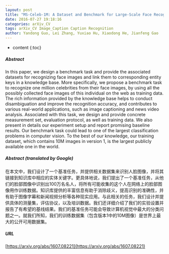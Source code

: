 ```yaml
---
layout: post
title: "MS-Celeb-1M: A Dataset and Benchmark for Large-Scale Face Recognition"
date: 2016-07-27 19:18:16
categories: arXiv_CV
tags: arXiv_CV Image_Caption Caption Recognition
author: Yandong Guo, Lei Zhang, Yuxiao Hu, Xiaodong He, Jianfeng Gao
---
```


* content
{:toc}

##### Abstract
In this paper, we design a benchmark task and provide the associated datasets for recognizing face images and link them to corresponding entity keys in a knowledge base. More specifically, we propose a benchmark task to recognize one million celebrities from their face images, by using all the possibly collected face images of this individual on the web as training data. The rich information provided by the knowledge base helps to conduct disambiguation and improve the recognition accuracy, and contributes to various real-world applications, such as image captioning and news video analysis. Associated with this task, we design and provide concrete measurement set, evaluation protocol, as well as training data. We also present in details our experiment setup and report promising baseline results. Our benchmark task could lead to one of the largest classification problems in computer vision. To the best of our knowledge, our training dataset, which contains 10M images in version 1, is the largest publicly available one in the world.

##### Abstract (translated by Google)
在本文中，我们设计了一个基准任务，并提供相关数据集来识别人脸图像，并将其链接到知识库中相应的实体关键字。更具体地说，我们提出了一个基准任务，从他们的脸部图像中识别出100万名名人，将所有可能收集的这个人在网络上的脸部图像用作训练数据。知识库提供的丰富信息有助于消除歧义，提高识别的准确性，并有助于图像字幕和新闻视频分析等各种现实应用。与此相关的任务，我们设计并提供具体的测量集，评估协议，以及培训数据。我们还详细介绍了我们的实验设置并报告了有希望的基线结果。我们的基准任务可能会导致计算机视觉中最大的分类问题之一。就我们所知，我们的训练数据集（包含版本1中的10M图像）是世界上最大的公开可用数据集。

##### URL
[https://arxiv.org/abs/1607.08221](https://arxiv.org/abs/1607.08221)

